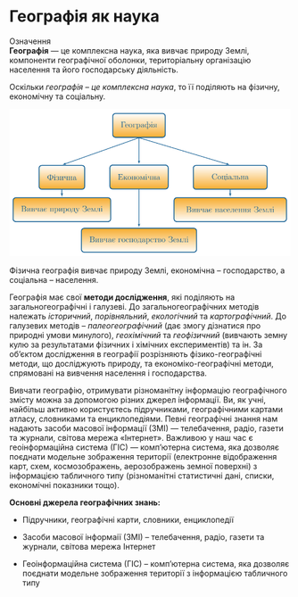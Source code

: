 Географія як наука
==================
<div class="eoz-wrap">
<span class="eoz">Означення</span>
<div class="eoz-text">
<b>Географiя</b> — це комплексна наука, яка вивчає природу Землi, компоненти географiчної оболонки, територiальну органiзацiю населення та його господарську дiяльнiсть.
</div>
</div>

Оскільки *географія – це комплексна наука*, то її поділяють на <span class="p1">фізичну, економічну</span> та <span class="p1">соціальну.</span>

<div align="center">
<img src="diagram_geography.png"/>
</div>

Фізична географія вивчає природу Землі, економічна – господарство, а соціальна – населення.

Географія має свої **методи дослідження**, які поділяють на <span class="p1">загальногеографiчнi</span> і <span class="p1">галузевi</span>. До загальногеографічних методів належать *історичний*, *порівняльний*, *екологічний* та *картографічний*. До галузевих методів –
*палеогеографічний* (дає змогу дізнатися про природні умови минулого),
*геохімічний* та *геофізичний* (вивчають земну кулю за результатами
фізичних і хімічних експериментів) та ін. За об’єктом дослідження в
географії розрізняють фізико-географічні методи, що досліджують природу,
та економіко-географічні методи, спрямовані на вивчення населення і
господарства.

Вивчати географію, отримувати різноманітну інформацію географічного
змісту можна за допомогою різних джерел інформації. Ви, як учні, найбільш активно користуєтесь підручниками, географічними картами атласу, словниками та
енциклопедіями. Певні географічні знання нам надають засоби масової інформації (ЗМІ) — телебачення, радіо, газети та журнали, світова мережа «Інтернет». Важливою у наш час є геоінформаційна система (ГІС) —
комп’ютерна система, яка дозволяє поєднати модельне зображення території (електронне відображення карт, схем, космозображень, аерозображень земної поверхні) з інформацією табличного типу (різноманітні статистичні дані, списки, економічні показники тощо).

**Основні джерела географічних знань:**

-   Підручники, географічні карти, словники, енциклопедії

-   Засоби масової інформаії (ЗМІ) – телебачення, радіо, газети та журнали, світова мережа Інтернет

-   Геоінформаційна система (ГІС) – комп’ютерна система, яка
    дозволяє поєднати модельне зображення території з інформацією табличного типу
